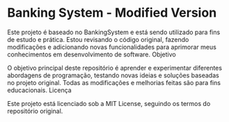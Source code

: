 # Banking System - Modified Version

Este projeto é baseado no BankingSystem e está sendo utilizado para fins de estudo e prática. Estou revisando o código original, fazendo modificações e adicionando novas funcionalidades para aprimorar meus conhecimentos em desenvolvimento de software.
Objetivo

O objetivo principal deste repositório é aprender e experimentar diferentes abordagens de programação, testando novas ideias e soluções baseadas no projeto original. Todas as modificações e melhorias feitas são para fins educacionais.
Licença

Este projeto está licenciado sob a MIT License, seguindo os termos do repositório original.
